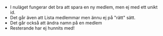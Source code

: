 * I nuläget fungerar det bra att spara en ny medlem, men ej med ett unikt id. 
* Det går även att Lista medlemmar men ännu ej på "rätt" sätt.
* Det går också att ändra namn på en medlem
* Resterande har ej hunnits med!
